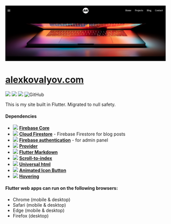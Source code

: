 ![](https://raw.githubusercontent.com/akovalyo/alexkovalyov.com-flutter/main/assets/images/ak.png?token=AN5GVLN6UCGHJYB4FEMCOSK7765SI)

# [alexkovalyov.com](https://alexkovalyov.com)

![](https://img.shields.io/badge/dynamic/yaml?url=https://raw.githubusercontent.com/akovalyo/alexkovalyov.com-flutter/main/pubspec.yaml?&label=v&query=$.version&color=orange) ![](https://img.shields.io/badge/dynamic/yaml?url=https://raw.githubusercontent.com/akovalyo/alexkovalyov.com-flutter/main/project.yaml?&label=Flutter&query=$.flutter&color=blue) ![](https://img.shields.io/badge/dynamic/yaml?url=https://raw.githubusercontent.com/akovalyo/alexkovalyov.com-flutter/main/project.yaml?&label=Dart&query=$.dart&color=yellow) ![GitHub](https://img.shields.io/github/license/akovalyo/alexkovalyov.com-flutter)

This is my site built in Flutter.
Migrated to null safety.

#### Dependencies

- ![](https://img.shields.io/badge/dynamic/yaml?url=https://raw.githubusercontent.com/akovalyo/alexkovalyov.com-flutter/main/pubspec.yaml?&label=pub&query=$.dependencies.firebase_core&color=yellow&prefix=v) **[Firebase Core](https://pub.dev/packages/firebase_core)**
- ![](https://img.shields.io/badge/dynamic/yaml?url=https://raw.githubusercontent.com/akovalyo/alexkovalyov.com-flutter/main/pubspec.yaml?&label=pub&query=$.dependencies.cloud_firestore&color=yellow&prefix=v) **[Cloud Firestore](https://pub.dev/packages/firebase_storage)** - Firebase Firestore for blog posts
- ![](https://img.shields.io/badge/dynamic/yaml?url=https://raw.githubusercontent.com/akovalyo/alexkovalyov.com-flutter/main/pubspec.yaml?&label=pub&query=$.dependencies.firebase_auth&color=yellow&prefix=v) **[Firebase authentication](https://pub.dev/packages/firebase_auth)** - for admin panel
- ![](https://img.shields.io/badge/dynamic/yaml?url=https://raw.githubusercontent.com/akovalyo/alexkovalyov.com-flutter/main/pubspec.yaml?&label=pub&query=$.dependencies.provider&color=blue&prefix=v) **[Provider](https://pub.dev/packages/provider)**
- ![](https://img.shields.io/badge/dynamic/yaml?url=https://raw.githubusercontent.com/akovalyo/alexkovalyov.com-flutter/main/pubspec.yaml?&label=pub&query=$.dependencies.flutter_markdown&color=blue&prefix=v) **[Flutter Markdown](https://pub.dev/packages/flutter_markdown)**
- ![](https://img.shields.io/badge/dynamic/yaml?url=https://raw.githubusercontent.com/akovalyo/alexkovalyov.com-flutter/main/pubspec.yaml?&label=pub&query=$.dependencies.scroll_to_index&color=blue&prefix=v) **[Scroll-to-index](https://pub.dev/packages/scroll_to_index)**
- ![](https://img.shields.io/badge/dynamic/yaml?url=https://raw.githubusercontent.com/akovalyo/alexkovalyov.com-flutter/main/pubspec.yaml?&label=pub&query=$.dependencies.universal_html&color=blue&prefix=v) **[Universal html](https://pub.dev/packages/universal_html)**
- ![](https://img.shields.io/badge/dynamic/yaml?url=https://raw.githubusercontent.com/akovalyo/alexkovalyov.com-flutter/main/pubspec.yaml?&label=pub&query=$.dependencies.animated_icon_button&color=blue&prefix=v) **[Animated Icon Button](https://pub.dev/packages/animated_icon_button)**
- ![](https://img.shields.io/badge/dynamic/yaml?url=https://raw.githubusercontent.com/akovalyo/alexkovalyov.com-flutter/main/pubspec.yaml?&label=pub&query=$.dependencies.hovering&color=blue&prefix=v) **[Hovering](https://pub.dev/packages/hovering)**

#### Flutter web apps can run on the following browsers:

- Chrome (mobile & desktop)
- Safari (mobile & desktop)
- Edge (mobile & desktop)
- Firefox (desktop)
